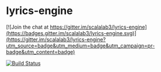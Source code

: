 # lyrics-engine

[![Join the chat at https://gitter.im/scalalab3/lyrics-engine](https://badges.gitter.im/scalalab3/lyrics-engine.svg)](https://gitter.im/scalalab3/lyrics-engine?utm_source=badge&utm_medium=badge&utm_campaign=pr-badge&utm_content=badge)

[![Build Status](https://travis-ci.org/fvlad/lyrics-engine.svg?branch=master)](https://travis-ci.org/fvlad/lyrics-engine)

